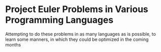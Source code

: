 # Project Euler Problems in Various Programming Languages 
Attempting to do these problems in as many languages as is possible, to learn
some manners, in which they could be optimized in the coming months
